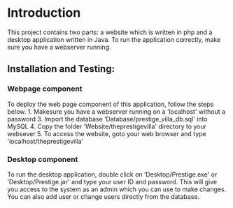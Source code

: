 
# Introduction
This project contains two parts: a website which is written in php and a desktop application written in Java. To run the application correctly, make sure you have a webserver running.

## Installation and Testing:
### Webpage component
To deploy the web page component of this application, follow the steps below.
    1. Makesure you have a webserver running on a 'localhost' without a password
    3. Import the database ‘Database/prestige_villa_db.sql' into MySQL
    4. Copy the folder ‘Website/theprestigevilla' directory to your websever
    5. To access the website, goto your web browser and type 'localhost/theprestigevilla'

### Desktop component   
To run the desktop application, double click on ‘Desktop/Prestige.exe' or ‘Desktop/Prestige.jar' and type your user ID and password. This will give you access to the system as an admin which you can use to make changes. You can also add user or change users directly from the database.
